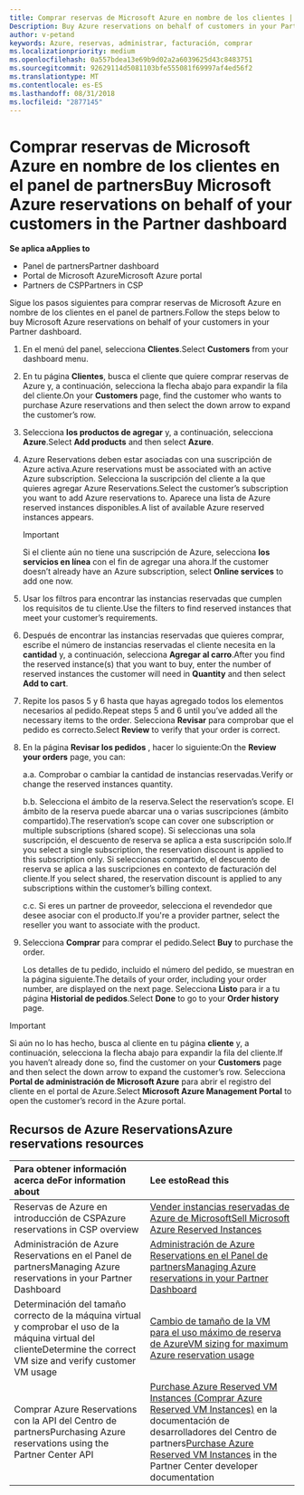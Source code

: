 ```yaml
---
title: Comprar reservas de Microsoft Azure en nombre de los clientes | Centro de partners
Description: Buy Azure reservations on behalf of customers in your Partner Dashboard.
author: v-petand
keywords: Azure, reservas, administrar, facturación, comprar
ms.localizationpriority: medium
ms.openlocfilehash: 0a557bdea13e69b9d02a2a6039625d43c8483751
ms.sourcegitcommit: 92629114d5081103bfe555081f69997af4ed56f2
ms.translationtype: MT
ms.contentlocale: es-ES
ms.lasthandoff: 08/31/2018
ms.locfileid: "2877145"
---
```

# <a name="buy-microsoft-azure-reservations-on-behalf-of-your-customers-in-the-partner-dashboard"></a><span data-ttu-id="89fc0-103">Comprar reservas de Microsoft Azure en nombre de los clientes en el panel de partners</span><span class="sxs-lookup"><span data-stu-id="89fc0-103">Buy Microsoft Azure reservations on behalf of your customers in the Partner dashboard</span></span> 

**<span data-ttu-id="89fc0-104">Se aplica a</span><span class="sxs-lookup"><span data-stu-id="89fc0-104">Applies to</span></span>**

-  <span data-ttu-id="89fc0-105">Panel de partners</span><span class="sxs-lookup"><span data-stu-id="89fc0-105">Partner dashboard</span></span>
-  <span data-ttu-id="89fc0-106">Portal de Microsoft Azure</span><span class="sxs-lookup"><span data-stu-id="89fc0-106">Microsoft Azure portal</span></span>
-  <span data-ttu-id="89fc0-107">Partners de CSP</span><span class="sxs-lookup"><span data-stu-id="89fc0-107">Partners in CSP</span></span>

<span data-ttu-id="89fc0-108">Sigue los pasos siguientes para comprar reservas de Microsoft Azure en nombre de los clientes en el panel de partners.</span><span class="sxs-lookup"><span data-stu-id="89fc0-108">Follow the steps below to buy Microsoft Azure reservations on behalf of your customers in your Partner dashboard.</span></span>

1. <span data-ttu-id="89fc0-109">En el menú del panel, selecciona **Clientes**.</span><span class="sxs-lookup"><span data-stu-id="89fc0-109">Select **Customers** from your dashboard menu.</span></span>  

2. <span data-ttu-id="89fc0-110">En tu página **Clientes**, busca el cliente que quiere comprar reservas de Azure y, a continuación, selecciona la flecha abajo para expandir la fila del cliente.</span><span class="sxs-lookup"><span data-stu-id="89fc0-110">On your **Customers** page, find the customer who wants to purchase Azure reservations and then select the down arrow to expand the customer’s row.</span></span>  

3. <span data-ttu-id="89fc0-111">Selecciona **los productos de agregar** y, a continuación, selecciona **Azure**.</span><span class="sxs-lookup"><span data-stu-id="89fc0-111">Select **Add products** and then select **Azure**.</span></span> 
    
4. <span data-ttu-id="89fc0-112">Azure Reservations deben estar asociadas con una suscripción de Azure activa.</span><span class="sxs-lookup"><span data-stu-id="89fc0-112">Azure reservations must be associated with an active Azure subscription.</span></span> <span data-ttu-id="89fc0-113">Selecciona la suscripción del cliente a la que quieres agregar Azure Reservations.</span><span class="sxs-lookup"><span data-stu-id="89fc0-113">Select the customer’s subscription you want to add Azure reservations to.</span></span> <span data-ttu-id="89fc0-114">Aparece una lista de Azure reserved instances disponibles.</span><span class="sxs-lookup"><span data-stu-id="89fc0-114">A list of available Azure reserved instances appears.</span></span> 

    >[!IMPORTANT] 
    ><span data-ttu-id="89fc0-115">Si el cliente aún no tiene una suscripción de Azure, selecciona **los servicios en línea** con el fin de agregar una ahora.</span><span class="sxs-lookup"><span data-stu-id="89fc0-115">If the customer doesn’t already have an Azure subscription, select **Online services** to add one now.</span></span> 

5. <span data-ttu-id="89fc0-116">Usar los filtros para encontrar las instancias reservadas que cumplen los requisitos de tu cliente.</span><span class="sxs-lookup"><span data-stu-id="89fc0-116">Use the filters to find reserved instances that meet your customer’s requirements.</span></span>  

6. <span data-ttu-id="89fc0-117">Después de encontrar las instancias reservadas que quieres comprar, escribe el número de instancias reservadas el cliente necesita en la **cantidad** y, a continuación, selecciona **Agregar al carro**.</span><span class="sxs-lookup"><span data-stu-id="89fc0-117">After you find the reserved instance(s) that you want to buy, enter the number of reserved instances the customer will need in **Quantity** and then select **Add to cart**.</span></span>  

7. <span data-ttu-id="89fc0-118">Repite los pasos 5 y 6 hasta que hayas agregado todos los elementos necesarios al pedido.</span><span class="sxs-lookup"><span data-stu-id="89fc0-118">Repeat steps 5 and 6 until you’ve added all the necessary items to the order.</span></span> <span data-ttu-id="89fc0-119">Selecciona **Revisar** para comprobar que el pedido es correcto.</span><span class="sxs-lookup"><span data-stu-id="89fc0-119">Select **Review** to verify that your order is correct.</span></span>  

8. <span data-ttu-id="89fc0-120">En la página **Revisar los pedidos** , hacer lo siguiente:</span><span class="sxs-lookup"><span data-stu-id="89fc0-120">On the **Review your orders** page, you can:</span></span> 

    <span data-ttu-id="89fc0-121">a.</span><span class="sxs-lookup"><span data-stu-id="89fc0-121">a.</span></span> <span data-ttu-id="89fc0-122">Comprobar o cambiar la cantidad de instancias reservadas.</span><span class="sxs-lookup"><span data-stu-id="89fc0-122">Verify or change the reserved instances quantity.</span></span>

    <span data-ttu-id="89fc0-123">b.</span><span class="sxs-lookup"><span data-stu-id="89fc0-123">b.</span></span> <span data-ttu-id="89fc0-124">Selecciona el ámbito de la reserva.</span><span class="sxs-lookup"><span data-stu-id="89fc0-124">Select the reservation’s scope.</span></span> <span data-ttu-id="89fc0-125">El ámbito de la reserva puede abarcar una o varias suscripciones (ámbito compartido).</span><span class="sxs-lookup"><span data-stu-id="89fc0-125">The reservation’s scope can cover one subscription or multiple subscriptions (shared scope).</span></span> <span data-ttu-id="89fc0-126">Si seleccionas una sola suscripción, el descuento de reserva se aplica a esta suscripción solo.</span><span class="sxs-lookup"><span data-stu-id="89fc0-126">If you select a single subscription, the reservation discount is applied to this subscription only.</span></span> <span data-ttu-id="89fc0-127">Si seleccionas compartido, el descuento de reserva se aplica a las suscripciones en contexto de facturación del cliente.</span><span class="sxs-lookup"><span data-stu-id="89fc0-127">If you select shared, the reservation discount is applied to any subscriptions within the customer’s billing context.</span></span> 

    <span data-ttu-id="89fc0-128">c.</span><span class="sxs-lookup"><span data-stu-id="89fc0-128">c.</span></span> <span data-ttu-id="89fc0-129">Si eres un partner de proveedor, selecciona el revendedor que desee asociar con el producto.</span><span class="sxs-lookup"><span data-stu-id="89fc0-129">If you're a provider partner, select the reseller you want to associate with the product.</span></span>

9. <span data-ttu-id="89fc0-130">Selecciona **Comprar** para comprar el pedido.</span><span class="sxs-lookup"><span data-stu-id="89fc0-130">Select **Buy** to purchase the order.</span></span> 

    <span data-ttu-id="89fc0-131">Los detalles de tu pedido, incluido el número del pedido, se muestran en la página siguiente.</span><span class="sxs-lookup"><span data-stu-id="89fc0-131">The details of your order, including your order number, are displayed on the next page.</span></span> <span data-ttu-id="89fc0-132">Selecciona **Listo** para ir a tu página **Historial de pedidos**.</span><span class="sxs-lookup"><span data-stu-id="89fc0-132">Select **Done** to go to your **Order history** page.</span></span> 

>[!IMPORTANT]
><span data-ttu-id="89fc0-133">Si aún no lo has hecho, busca al cliente en tu página **cliente** y, a continuación, selecciona la flecha abajo para expandir la fila del cliente.</span><span class="sxs-lookup"><span data-stu-id="89fc0-133">If you haven’t already done so, find the customer on your **Customers** page and then select the down arrow to expand the customer’s row.</span></span> <span data-ttu-id="89fc0-134">Selecciona **Portal de administración de Microsoft Azure** para abrir el registro del cliente en el portal de Azure.</span><span class="sxs-lookup"><span data-stu-id="89fc0-134">Select **Microsoft Azure Management Portal** to open the customer’s record in the Azure portal.</span></span>

## <a name="azure-reservations-resources"></a><span data-ttu-id="89fc0-135">Recursos de Azure Reservations</span><span class="sxs-lookup"><span data-stu-id="89fc0-135">Azure reservations resources</span></span>
|**<span data-ttu-id="89fc0-136">Para obtener información acerca de</span><span class="sxs-lookup"><span data-stu-id="89fc0-136">For information about</span></span>**   |**<span data-ttu-id="89fc0-137">Lee esto</span><span class="sxs-lookup"><span data-stu-id="89fc0-137">Read this</span></span>**    |
|:-----------------------------|:-----------------|
|<span data-ttu-id="89fc0-138">Reservas de Azure en introducción de CSP</span><span class="sxs-lookup"><span data-stu-id="89fc0-138">Azure reservations in CSP overview</span></span>  | [<span data-ttu-id="89fc0-139">Vender instancias reservadas de Azure de Microsoft</span><span class="sxs-lookup"><span data-stu-id="89fc0-139">Sell Microsoft Azure Reserved Instances</span></span>](azure-reservations.md) |
|<span data-ttu-id="89fc0-140">Administración de Azure Reservations en el Panel de partners</span><span class="sxs-lookup"><span data-stu-id="89fc0-140">Managing Azure reservations in your Partner Dashboard</span></span> | [<span data-ttu-id="89fc0-141">Administración de Azure Reservations en el Panel de partners</span><span class="sxs-lookup"><span data-stu-id="89fc0-141">Managing Azure reservations in your Partner Dashboard</span></span>](azure-reservations-manage.md)
|<span data-ttu-id="89fc0-142">Determinación del tamaño correcto de la máquina virtual y comprobar el uso de la máquina virtual del cliente</span><span class="sxs-lookup"><span data-stu-id="89fc0-142">Determine the correct VM size and verify customer VM usage</span></span>   |[<span data-ttu-id="89fc0-143">Cambio de tamaño de la VM para el uso máximo de reserva de Azure</span><span class="sxs-lookup"><span data-stu-id="89fc0-143">VM sizing for maximum Azure reservation usage</span></span>](azure-usage.md)   |
|<span data-ttu-id="89fc0-144">Comprar Azure Reservations con la API del Centro de partners</span><span class="sxs-lookup"><span data-stu-id="89fc0-144">Purchasing Azure reservations using the Partner Center API</span></span> | <span data-ttu-id="89fc0-145">[Purchase Azure Reserved VM Instances (Comprar Azure Reserved VM Instances)](https://docs.microsoft.com/partner-center/develop/purchase-azure-reservations) en la documentación de desarrolladores del Centro de partners</span><span class="sxs-lookup"><span data-stu-id="89fc0-145">[Purchase Azure Reserved VM Instances](https://docs.microsoft.com/partner-center/develop/purchase-azure-reservations) in the Partner Center developer documentation</span></span>

 


 
